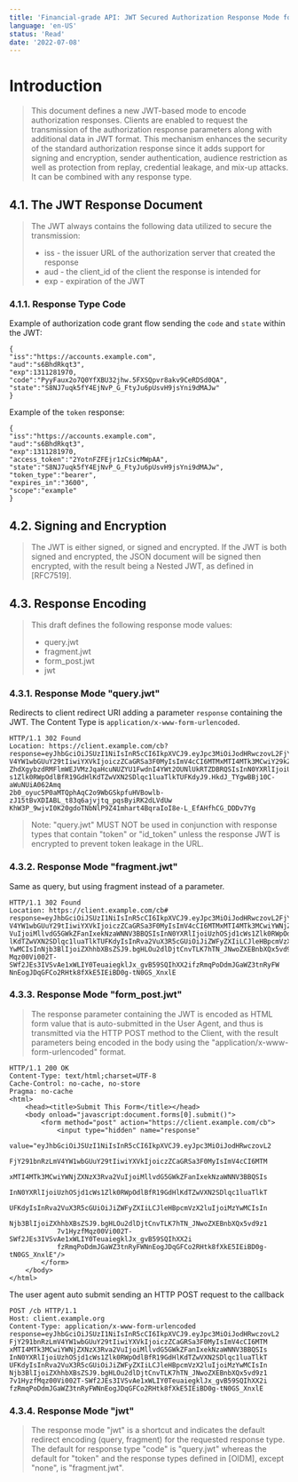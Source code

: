 ```yaml
---
title: 'Financial-grade API: JWT Secured Authorization Response Mode for OAuth 2.0 (JARM)'
language: 'en-US'
status: 'Read'
date: '2022-07-08'
---
```


# Introduction

> This document defines a new JWT-based mode to encode authorization responses. Clients are enabled to request the transmission of the authorization response parameters along with additional data in JWT format. This mechanism enhances the security of the standard authorization response since it adds support for signing and encryption, sender authentication, audience restriction as well as protection from replay, credential leakage, and mix-up attacks. It can be combined with any response type.

## 4.1. The JWT Response Document

> The JWT always contains the following data utilized to secure the transmission:
>
> - iss - the issuer URL of the authorization server that created the response
> - aud - the client_id of the client the response is intended for
> - exp - expiration of the JWT

### 4.1.1. Response Type Code

Example of authorization code grant flow sending the `code` and `state` within the JWT:

  ```
 {
  "iss":"https://accounts.example.com",
  "aud":"s6BhdRkqt3",
  "exp":1311281970,
  "code":"PyyFaux2o7Q0YfXBU32jhw.5FXSQpvr8akv9CeRDSd0QA",
  "state":"S8NJ7uqk5fY4EjNvP_G_FtyJu6pUsvH9jsYni9dMAJw"
  }
  ```

Example of the `token`  response:

```
{
"iss":"https://accounts.example.com",
"aud":"s6BhdRkqt3",
"exp":1311281970,
"access_token":"2YotnFZFEjr1zCsicMWpAA",
"state":"S8NJ7uqk5fY4EjNvP_G_FtyJu6pUsvH9jsYni9dMAJw",
"token_type":"bearer",
"expires_in":"3600",
"scope":"example"
}
```

## 4.2. Signing and Encryption

> The JWT is either signed, or signed and encrypted. If the JWT is both signed and encrypted, the JSON document will be signed then encrypted, with the result being a Nested JWT, as defined in [RFC7519].

## 4.3. Response Encoding

> This draft defines the following response mode values:
>
> - query.jwt
> - fragment.jwt
> - form_post.jwt
> - jwt

### 4.3.1. Response Mode "query.jwt"

Redirects to client redirect URI adding a parameter `response` containing the JWT. The Content Type is `application/x-www-form-urlencoded`.

```
HTTP/1.1 302 Found
Location: https://client.example.com/cb?
response=eyJhbGciOiJSUzI1NiIsInR5cCI6IkpXVCJ9.eyJpc3MiOiJodHRwczovL2FjY291bnRzLm
V4YW1wbGUuY29tIiwiYXVkIjoiczZCaGRSa3F0MyIsImV4cCI6MTMxMTI4MTk3MCwiY29kZSI6IlB5eU
ZhdXgybzdRMFlmWEJVMzJqaHcuNUZYU1FwdnI4YWt2OUNlUkRTZDBRQSIsInN0YXRlIjoiUzhOSjd1cW
s1Zlk0RWpOdlBfR19GdHlKdTZwVXN2SDlqc1luaTlkTUFKdyJ9.HkdJ_TYgwBBj10C-aWuNUiA062Amq
2b0_oyuc5P0aMTQphAqC2o9WbGSkpfuHVBowlb-zJ15tBvXDIABL_t83q6ajvjtq_pqsByiRK2dLVdUw
KhW3P_9wjvI0K20gdoTNbNlP9Z41mhart4BqraIoI8e-L_EfAHfhCG_DDDv7Yg
```

> Note: "query.jwt" MUST NOT be used in conjunction with response types that contain "token" or "id_token" unless the response JWT is encrypted to prevent token leakage in the URL.

### 4.3.2. Response Mode "fragment.jwt"

Same as query, but using fragment instead of a parameter.

```
HTTP/1.1 302 Found
Location: https://client.example.com/cb#
response=eyJhbGciOiJSUzI1NiIsInR5cCI6IkpXVCJ9.eyJpc3MiOiJodHRwczovL2FjY291bnRzLm
V4YW1wbGUuY29tIiwiYXVkIjoiczZCaGRSa3F0MyIsImV4cCI6MTMxMTI4MTk3MCwiYWNjZXNzX3Rva2
VuIjoiMllvdG5GWkZFanIxekNzaWNNV3BBQSIsInN0YXRlIjoiUzhOSjd1cWs1Zlk0RWpOdlBfR19GdH
lKdTZwVXN2SDlqc1luaTlkTUFKdyIsInRva2VuX3R5cGUiOiJiZWFyZXIiLCJleHBpcmVzX2luIjoiMz
YwMCIsInNjb3BlIjoiZXhhbXBsZSJ9.bgHLOu2dlDjtCnvTLK7hTN_JNwoZXEBnbXQx5vd9z17v1Hyzf
Mqz00Vi002T-SWf2JEs3IVSvAe1xWLIY0TeuaiegklJx_gvB59SQIhXX2ifzRmqPoDdmJGaWZ3tnRyFW
NnEogJDqGFCo2RHtk8fXkE5IEiBD0g-tN0GS_XnxlE
```

### 4.3.3. Response Mode "form_post.jwt"

> The response parameter containing the JWT is encoded as HTML form value that is auto-submitted in the User Agent, and thus is transmitted via the HTTP POST method to the Client, with the result parameters being encoded in the body using the "application/x-www-form-urlencoded" format.

```
HTTP/1.1 200 OK
Content-Type: text/html;charset=UTF-8
Cache-Control: no-cache, no-store
Pragma: no-cache
<html>
	<head><title>Submit This Form</title></head>
	<body onload="javascript:document.forms[0].submit()">
        <form method="post" action="https://client.example.com/cb">
            <input type="hidden" name="response"
            value="eyJhbGciOiJSUzI1NiIsInR5cCI6IkpXVCJ9.eyJpc3MiOiJodHRwczovL2
            FjY291bnRzLmV4YW1wbGUuY29tIiwiYXVkIjoiczZCaGRSa3F0MyIsImV4cCI6MTM
            xMTI4MTk3MCwiYWNjZXNzX3Rva2VuIjoiMllvdG5GWkZFanIxekNzaWNNV3BBQSIs
            InN0YXRlIjoiUzhOSjd1cWs1Zlk0RWpOdlBfR19GdHlKdTZwVXN2SDlqc1luaTlkT
            UFKdyIsInRva2VuX3R5cGUiOiJiZWFyZXIiLCJleHBpcmVzX2luIjoiMzYwMCIsIn
            Njb3BlIjoiZXhhbXBsZSJ9.bgHLOu2dlDjtCnvTLK7hTN_JNwoZXEBnbXQx5vd9z1
            7v1HyzfMqz00Vi002T-SWf2JEs3IVSvAe1xWLIY0TeuaiegklJx_gvB59SQIhXX2i
            fzRmqPoDdmJGaWZ3tnRyFWNnEogJDqGFCo2RHtk8fXkE5IEiBD0g-tN0GS_XnxlE"/>
		</form>
	</body>
</html>
```

The user agent auto submit sending an HTTP POST request to the callback

```
POST /cb HTTP/1.1
Host: client.example.org
Content-Type: application/x-www-form-urlencoded
response=eyJhbGciOiJSUzI1NiIsInR5cCI6IkpXVCJ9.eyJpc3MiOiJodHRwczovL2
FjY291bnRzLmV4YW1wbGUuY29tIiwiYXVkIjoiczZCaGRSa3F0MyIsImV4cCI6MTM
xMTI4MTk3MCwiYWNjZXNzX3Rva2VuIjoiMllvdG5GWkZFanIxekNzaWNNV3BBQSIs
InN0YXRlIjoiUzhOSjd1cWs1Zlk0RWpOdlBfR19GdHlKdTZwVXN2SDlqc1luaTlkT
UFKdyIsInRva2VuX3R5cGUiOiJiZWFyZXIiLCJleHBpcmVzX2luIjoiMzYwMCIsIn
Njb3BlIjoiZXhhbXBsZSJ9.bgHLOu2dlDjtCnvTLK7hTN_JNwoZXEBnbXQx5vd9z1
7v1HyzfMqz00Vi002T-SWf2JEs3IVSvAe1xWLIY0TeuaiegklJx_gvB59SQIhXX2i
fzRmqPoDdmJGaWZ3tnRyFWNnEogJDqGFCo2RHtk8fXkE5IEiBD0g-tN0GS_XnxlE
```

### 4.3.4. Response Mode "jwt"

> The response mode "jwt" is a shortcut and indicates the default redirect encoding (query, fragment) for the requested response type. The default for response type "code" is "query.jwt" whereas the default for "token" and the response types defined in [OIDM], except "none", is "fragment.jwt".

